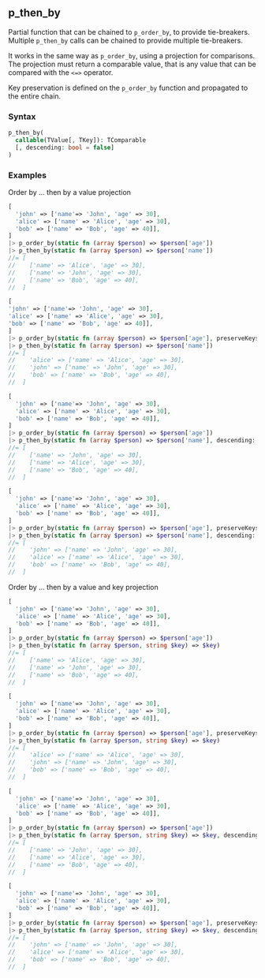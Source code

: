 [//]: # (This file is autogenerated)

## p_then_by

Partial function that can be chained to `p_order_by`, to provide tie-breakers. Multiple `p_then_by` calls
can be chained to provide multiple tie-breakers.

It works in the same way as `p_order_by`, using a projection for comparisons. The projection
must return a comparable value, that is any value that can be compared with the `<=>` operator.

Key preservation is defined on the `p_order_by` function and propagated to the entire chain.

### Syntax

```php
p_then_by(
  callable(TValue[, TKey]): TComparable
  [, descending: bool = false]
)
```

### Examples
Order by ... then by a value projection
```php
[
  'john' => ['name'=> 'John', 'age' => 30],
  'alice' => ['name' => 'Alice', 'age' => 30],
  'bob' => ['name' => 'Bob', 'age' => 40]],
]
|> p_order_by(static fn (array $person) => $person['age'])
|> p_then_by(static fn (array $person) => $person['name'])
//= [
//    ['name' => 'Alice', 'age' => 30],
//    ['name' => 'John', 'age' => 30],
//    ['name' => 'Bob', 'age' => 40],
//  ]
```
```php
[
'john' => ['name'=> 'John', 'age' => 30],
'alice' => ['name' => 'Alice', 'age' => 30],
'bob' => ['name' => 'Bob', 'age' => 40]],
]
|> p_order_by(static fn (array $person) => $person['age'], preserveKeys: true)
|> p_then_by(static fn (array $person) => $person['name'])
//= [
//    'alice' => ['name' => 'Alice', 'age' => 30],
//    'john' => ['name' => 'John', 'age' => 30],
//    'bob' => ['name' => 'Bob', 'age' => 40],
//  ]
```
```php
[
  'john' => ['name'=> 'John', 'age' => 30],
  'alice' => ['name' => 'Alice', 'age' => 30],
  'bob' => ['name' => 'Bob', 'age' => 40]],
]
|> p_order_by(static fn (array $person) => $person['age'])
|> p_then_by(static fn (array $person) => $person['name'], descending: true)
//= [
//    ['name' => 'John', 'age' => 30],
//    ['name' => 'Alice', 'age' => 30],
//    ['name' => 'Bob', 'age' => 40],
//  ]
```
```php
[
  'john' => ['name'=> 'John', 'age' => 30],
  'alice' => ['name' => 'Alice', 'age' => 30],
  'bob' => ['name' => 'Bob', 'age' => 40]],
]
|> p_order_by(static fn (array $person) => $person['age'], preserveKeys: true)
|> p_then_by(static fn (array $person) => $person['name'], descending: true)
//= [
//    'john' => ['name' => 'John', 'age' => 30],
//    'alice' => ['name' => 'Alice', 'age' => 30],
//    'bob' => ['name' => 'Bob', 'age' => 40],
//  ]
```
Order by ... then by a value and key projection
```php
[
  'john' => ['name'=> 'John', 'age' => 30],
  'alice' => ['name' => 'Alice', 'age' => 30],
  'bob' => ['name' => 'Bob', 'age' => 40]],
]
|> p_order_by(static fn (array $person) => $person['age'])
|> p_then_by(static fn (array $person, string $key) => $key)
//= [
//    ['name' => 'Alice', 'age' => 30],
//    ['name' => 'John', 'age' => 30],
//    ['name' => 'Bob', 'age' => 40],
//  ]
```
```php
[
  'john' => ['name'=> 'John', 'age' => 30],
  'alice' => ['name' => 'Alice', 'age' => 30],
  'bob' => ['name' => 'Bob', 'age' => 40]],
]
|> p_order_by(static fn (array $person) => $person['age'], preserveKeys: true)
|> p_then_by(static fn (array $person, string $key) => $key)
//= [
//    'alice' => ['name' => 'Alice', 'age' => 30],
//    'john' => ['name' => 'John', 'age' => 30],
//    'bob' => ['name' => 'Bob', 'age' => 40],
//  ]
```
```php
[
  'john' => ['name'=> 'John', 'age' => 30],
  'alice' => ['name' => 'Alice', 'age' => 30],
  'bob' => ['name' => 'Bob', 'age' => 40]],
]
|> p_order_by(static fn (array $person) => $person['age'])
|> p_then_by(static fn (array $person, string $key) => $key, descending: true)
//= [
//    ['name' => 'John', 'age' => 30],
//    ['name' => 'Alice', 'age' => 30],
//    ['name' => 'Bob', 'age' => 40],
//  ]
```
```php
[
  'john' => ['name'=> 'John', 'age' => 30],
  'alice' => ['name' => 'Alice', 'age' => 30],
  'bob' => ['name' => 'Bob', 'age' => 40]],
]
|> p_order_by(static fn (array $person) => $person['age'], preserveKeys: true)
|> p_then_by(static fn (array $person, string $key) => $key, descending: true)
//= [
//    'john' => ['name' => 'John', 'age' => 30],
//    'alice' => ['name' => 'Alice', 'age' => 30],
//    'bob' => ['name' => 'Bob', 'age' => 40],
//  ]
